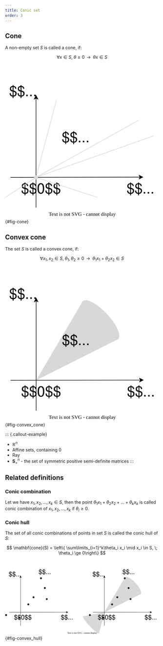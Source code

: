```yaml
---
title: Conic set
order: 3
---
```


## Cone
A  non-empty set $S$ is called a cone, if:

$$
\forall x \in S, \; \theta \ge 0 \;\; \rightarrow \;\; \theta x \in S
$$

![Illustration of a cone](cone.svg){#fig-cone}

## Convex cone
The set $S$ is called a convex cone, if:

$$
\forall x_1, x_2 \in S, \; \theta_1, \theta_2 \ge 0 \;\; \rightarrow \;\; \theta_1 x_1 + \theta_2 x_2 \in S
$$

![Illustration of a convex cone](convex_cone.svg){#fig-convex_cone}

::: {.callout-example}

* $\mathbb{R}^n$
* Affine sets, containing $0$
* Ray
* $\mathbf{S}^n_+$ - the set of symmetric positive semi-definite matrices
:::

## Related definitions
### Conic combination
Let we have $x_1, x_2, \ldots, x_k \in S$, then the point $\theta_1 x_1 + \theta_2 x_2 + \ldots + \theta_k x_k$ is called conic combination of $x_1, x_2, \ldots, x_k$ if $\theta_i \ge 0$.

### Conic hull
The set of all conic combinations of points in set $S$ is called the conic hull of $S$:

$$
\mathbf{cone}(S) = \left\{ \sum\limits_{i=1}^k\theta_i x_i \mid x_i \in S, \; \theta_i \ge 0\right\}
$$

![Illustration of a convex hull](conic_hull.svg){#fig-convex_hull}